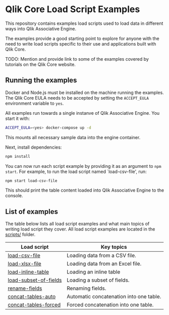 # Qlik Core Load Script Examples

This repository contains examples load scripts used to load data in different ways into Qlik Associative Engine.

The examples provide a good starting point to explore for anyone with the need to write load scripts specific to their
use and applications built with Qlik Core.

TODO: Mention and provide link to some of the examples covered by tutorials on the Qlik Core website.

## Running the examples

Docker and Node.js must be installed on the machine running the examples. The Qlik Core EULA needs to be accepted by
setting the `ACCEPT_EULA` environment variable to `yes`.

All examples run towards a single instanve of Qlik Associative Engine. You start it with:

```sh
ACCEPT_EULA=<yes> docker-compose up -d
```

This mounts all necessary sample data into the engine container.

Next, install dependencies:

```sh
npm install
```

You can now run each script example by providing it as an argument to `npm start`. For example, to run the load script
named `load-csv-file', run:

```sh
npm start load-csv-file
```

This should print the table content loaded into Qlik Associative Engine to the console.

## List of examples

The table below lists all load script examples and what main topics of writing load script they cover. All load script
examples are located in the [scripts/](./scripts/) folder.

Load script | Key topics
----------- | ----------
[load-csv-file](./scripts/load-csv-file) | Loading data from a CSV file.
[load-xlsx-file](./scripts/load-xlsx-file) | Loading data from an Excel file.
[load-inline-table](./scripts/load-inline-table) | Loading an inline table 
[load-subset-of-fields](./scripts/load-subset-of-fields) | Loading a subset of fields.
[rename-fields](./scripts/rename-fields) | Renaming fields.
[concat-tables-auto](./scripts/concat-tables) | Automatic concatenation into one table.
[concat-tables-forced](./scripts/concat-tables) | Forced concatenation into one table.
